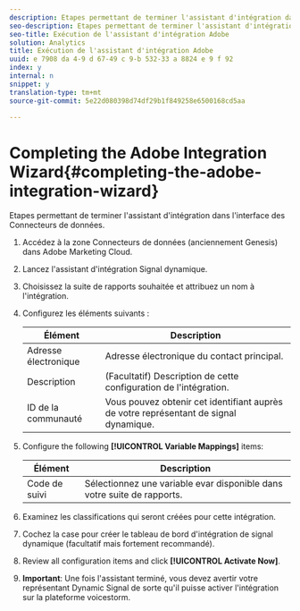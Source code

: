 ```yaml
---
description: Etapes permettant de terminer l'assistant d'intégration dans l'interface des Connecteurs de données.
seo-description: Etapes permettant de terminer l'assistant d'intégration dans l'interface des Connecteurs de données.
seo-title: Exécution de l'assistant d'intégration Adobe
solution: Analytics
title: Exécution de l'assistant d'intégration Adobe
uuid: e 7908 da 4-9 d 67-49 c 9-b 532-33 a 8824 e 9 f 92
index: y
internal: n
snippet: y
translation-type: tm+mt
source-git-commit: 5e22d080398d74df29b1f849258e6500168cd5aa

---
```



# Completing the Adobe Integration Wizard{#completing-the-adobe-integration-wizard}

Etapes permettant de terminer l'assistant d'intégration dans l'interface des Connecteurs de données.

1. Accédez à la zone Connecteurs de données (anciennement Genesis) dans Adobe Marketing Cloud.
1. Lancez l'assistant d'intégration Signal dynamique.
1. Choisissez la suite de rapports souhaitée et attribuez un nom à l'intégration.
1. Configurez les éléments suivants :

   | Élément | Description |
   |---|---|
   | Adresse électronique | Adresse électronique du contact principal. |
   | Description | (Facultatif) Description de cette configuration de l'intégration. |
   | ID de la communauté | Vous pouvez obtenir cet identifiant auprès de votre représentant de signal dynamique. |

1. Configure the following **[!UICONTROL Variable Mappings]** items:

   | Élément | Description |
   |---|---|
   | Code de suivi | Sélectionnez une variable evar disponible dans votre suite de rapports. |

1. Examinez les classifications qui seront créées pour cette intégration.
1. Cochez la case pour créer le tableau de bord d'intégration de signal dynamique (facultatif mais fortement recommandé).
1. Review all configuration items and click **[!UICONTROL Activate Now]**.
1. **Important**: Une fois l'assistant terminé, vous devez avertir votre représentant Dynamic Signal de sorte qu'il puisse activer l'intégration sur la plateforme voicestorm.
